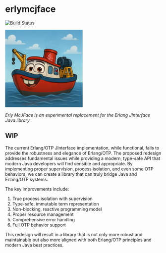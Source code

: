 # erlymcjface

[![Build Status][gh-actions-badge]][gh-actions]

[![Project Logo][logo]][logo-large]

*Erly McJFace is an experimental replacement for the Erlang JInterface Java library*

## WIP

The current Erlang/OTP JInterface implementation, while functional, fails to provide the robustness and elegance of
Erlang/OTP. The proposed redesign addresses fundamental issues while providing a modern, type-safe API that modern Java 
developers will find sensible and appropriate. By implementing proper supervision, process isolation, and even some OTP
behaviors, we can create a library that can truly bridge Java and Erlang/OTP systems.

The key improvements include:

1. True process isolation with supervision
2. Type-safe, immutable term representation
3. Non-blocking, reactive programming model
4. Proper resource management
5. Comprehensive error handling
6. Full OTP behavior support

This redesign will result in a library that is not only more robust and maintainable but also more aligned with both
Erlang/OTP principles and modern Java best practices.

[//]: ---Named-Links---

[logo]: resources/images/logo.png
[logo-large]: resources/images/logo-large.png
[gh-actions-badge]: https://github.com/clojang/erlymcjface/workflows/CI/badge.svg
[gh-actions]: https://github.com/clojang/erlymcjface/actions?query=workflow%3ACI
